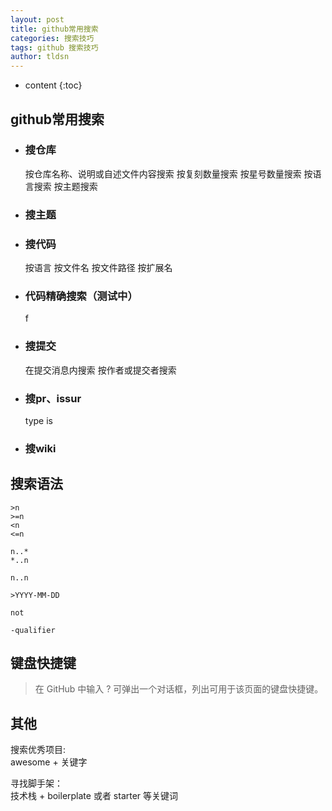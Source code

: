 ```yaml
---
layout: post
title: github常用搜索
categories: 搜索技巧
tags: github 搜索技巧
author: tldsn
---
```


* content
{:toc}

## github常用搜索

* ### 搜仓库

    按仓库名称、说明或自述文件内容搜索
    按复刻数量搜索
    按星号数量搜索
    按语言搜索
    按主题搜索

* ### 搜主题

* ### 搜代码

    按语言
    按文件名
    按文件路径
    按扩展名

* ### 代码精确搜索（测试中）

    f

* ### 搜提交

    在提交消息内搜索
    按作者或提交者搜索

* ### 搜pr、issur

    type
    is

* ### 搜wiki

## 搜索语法

    >n
    >=n
    <n
    <=n

    n..*
    *..n

    n..n

    >YYYY-MM-DD

    not

    -qualifier

## 键盘快捷键

>在 GitHub 中输入 ? 可弹出一个对话框，列出可用于该页面的键盘快捷键。

## 其他

搜索优秀项目:  
awesome + 关键字

寻找脚手架：  
技术栈 + boilerplate 或者 starter 等关键词
